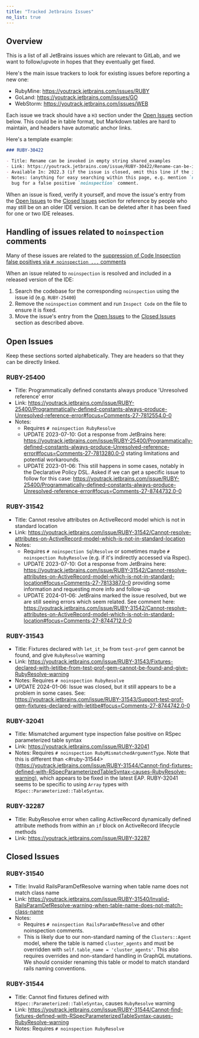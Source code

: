 ```yaml
---
title: "Tracked Jetbrains Issues"
no_list: true
---
```


## Overview

This is a list of all JetBrains issues which are relevant to GitLab, and we want to follow/upvote
in hopes that they eventually get fixed.

Here's the main issue trackers to look for existing issues before reporting a new one:

- RubyMine: <https://youtrack.jetbrains.com/issues/RUBY>
- GoLand: <https://youtrack.jetbrains.com/issues/GO>
- WebStorm: <https://youtrack.jetbrains.com/issues/WEB>

Each issue we track should have a `H3` section under the [Open Issues](#open-issues) section below.
This could be in table format, but Markdown tables are hard to maintain, and headers have automatic anchor links.

Here's a template example:

```markdown
### RUBY-30422

- Title: Rename can be invoked in empty string shared_examples
- Link: https://youtrack.jetbrains.com/issue/RUBY-30422/Rename-can-be-invoked-in-empty-string-sharedexamples
- Available In: 2022.3 (if the issue is closed, omit this line if the issue is still open)
- Notes: (anything for easy searching within this page, e.g. mention `noinspection` if this is a
  bug for a false positive `noinspection` comment.
```

When an issue is fixed, verify it yourself, and move the issue's entry from the [Open Issues](#open-issues) to the [Closed Issues](#closed-issues) section for reference by people who may still be on an older IDE version. It can be deleted after it has been fixed for one or two IDE releases.

## Handling of issues related to `noinspection` comments

Many of these issues are related to the [suppression of Code Inspection false positives via `# noinspection ...` comments](/handbook/tools-and-tips/editors-and-ides/jetbrains-ides/code-inspection/#suppressing-false-positives-with-noinspection-comments)

When an issue related to `noinspection` is resolved and included in a released version of the IDE:

1. Search the codebase for the corresponding `noinspection` using the issue id (e.g. `RUBY-25400`)
1. Remove the `noinspection` comment and run `Inspect Code` on the file to ensure it is fixed.
1. Move the issue's entry from the [Open Issues](#open-issues) to the [Closed Issues](#closed-issues) section as described above.

## Open Issues

Keep these sections sorted alphabetically. They are headers so that they can be directly linked.

### RUBY-25400

- Title: Programmatically defined constants always produce 'Unresolved reference' error
- Link: <https://youtrack.jetbrains.com/issue/RUBY-25400/Programmatically-defined-constants-always-produce-Unresolved-reference-error#focus=Comments-27-7812554.0-0>
- Notes:
  - Requires `# noinspection RubyResolve`
  - UPDATE 2023-07-10: Got a response from JetBrains here: <https://youtrack.jetbrains.com/issue/RUBY-25400/Programmatically-defined-constants-always-produce-Unresolved-reference-error#focus=Comments-27-7813280.0-0> stating limitations and potential workarounds.
  - UPDATE 2023-01-06: This still happens in some cases, notably in the Declarative Policy DSL. Asked if we can get a specific issue to follow for this case:
    https://youtrack.jetbrains.com/issue/RUBY-25400/Programmatically-defined-constants-always-produce-Unresolved-reference-error#focus=Comments-27-8744732.0-0

### RUBY-31542

- Title: Cannot resolve attributes on ActiveRecord model which is not in standard location
- Link: <https://youtrack.jetbrains.com/issue/RUBY-31542/Cannot-resolve-attributes-on-ActiveRecord-model-which-is-not-in-standard-location>
- Notes:
  - Requires `# noinspection SqlResolve` or sometimes maybe `# noinspection RubyResolve` (e.g. if it's indirectly accessed via Rspec).
  - UPDATE 2023-07-10: Got a response from JetBrains here: <https://youtrack.jetbrains.com/issue/RUBY-31542/Cannot-resolve-attributes-on-ActiveRecord-model-which-is-not-in-standard-location#focus=Comments-27-7813387.0-0> providing some information and requesting more info and follow-up
  - UPDATE 2024-01-06: JetBrains marked the issue resolved, but we are still seeing errors which seem related. See comment here:
    https://youtrack.jetbrains.com/issue/RUBY-31542/Cannot-resolve-attributes-on-ActiveRecord-model-which-is-not-in-standard-location#focus=Comments-27-8744712.0-0

### RUBY-31543

- Title: Fixtures declared with `let_it_be` from `test-prof` gem cannot be found, and give `RubyResolve` warning
- Link: <https://youtrack.jetbrains.com/issue/RUBY-31543/Fixtures-declared-with-letitbe-from-test-prof-gem-cannot-be-found-and-give-RubyResolve-warning>
- Notes: Requires `# noinspection RubyResolve`
- UPDATE 2024-01-06: Issue was closed, but it still appears to be a problem in some cases. See:
  https://youtrack.jetbrains.com/issue/RUBY-31543/Support-test-prof-gem-fixtures-declared-with-letitbe#focus=Comments-27-8744742.0-0

### RUBY-32041

- Title: Mismatched argument type inspection false positive on RSpec parameterized table syntax
- Link: <https://youtrack.jetbrains.com/issue/RUBY-32041>
- Notes: Requires `# noinspection RubyMismatchedArgumentType`.
  Note that this is different than <#ruby-31544> (<https://youtrack.jetbrains.com/issue/RUBY-31544/Cannot-find-fixtures-defined-with-RSpecParameterizedTableSyntax-causes-RubyResolve-warning>), which appears to be fixed in the latest EAP.
  RUBY-32041 seems to be specific to using `Array` types with `RSpec::Parameterized::TableSyntax`.

### RUBY-32287

- Title: RubyResolve error when calling ActiveRecord dynamically defined attribute methods from within an `if` block on ActiveRecord lifecycle methods
- Link: <https://youtrack.jetbrains.com/issue/RUBY-32287>

## Closed Issues

### RUBY-31540

- Title: Invalid RailsParamDefResolve warning when table name does not match class name
- Link: <https://youtrack.jetbrains.com/issue/RUBY-31540/Invalid-RailsParamDefResolve-warning-when-table-name-does-not-match-class-name>
- Notes:
  - Requires `# noinspection RailsParamDefResolve` and other noinspection comments.
  - This is likely due to our non-standard naming of the `Clusters::Agent` model, where
    the table is named `cluster_agents` and must be overridden with
    `self.table_name = 'cluster_agents'`. This also requires overrides and non-standard
    handling in GraphQL mutations. We should consider renaming this table or model to match
    standard rails naming conventions.

### RUBY-31544

- Title: Cannot find fixtures defined with `RSpec::Parameterized::TableSyntax`, causes `RubyResolve` warning
- Link: <https://youtrack.jetbrains.com/issue/RUBY-31544/Cannot-find-fixtures-defined-with-RSpecParameterizedTableSyntax-causes-RubyResolve-warning>
- Notes: Requires `# noinspection RubyResolve`

